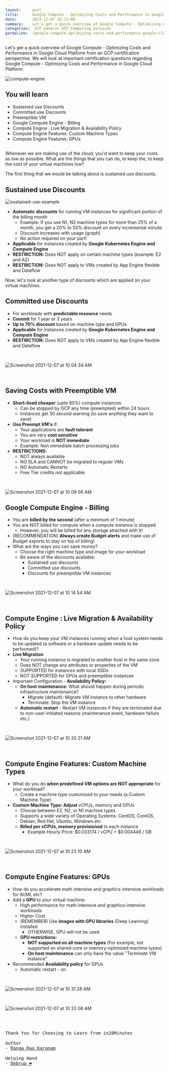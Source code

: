 ```yaml
---
layout:     post
title:      Google Compute - Optimizing Costs and Performance in Google Cloud Platform - GCP Certification Cheat Sheet
date:       2021-12-07 10:13:00
summary:    Let's get a quick overview of Google Compute - Optimizing Costs and Performance in Google Cloud Platform from an GCP certification perspective. We will look at important certification questions regarding Google Compute - Optimizing Costs and Performance in Google Cloud Platform.
categories:  GCP_General GCP_Computing_Services
permalink:  /google-compute-optimizing-costs-and-performance-google-cloud-platform
---
```

Let's get a quick overview of Google Compute - Optimizing Costs and Performance in Google Cloud Platform from an GCP certification perspective. We will look at important certification questions regarding Google Compute - Optimizing Costs and Performance in Google Cloud Platform.


![compute-engine](https://user-images.githubusercontent.com/57451228/144966798-ba7976a2-8a3d-4bc9-ae7b-b28925d8983e.png)


## You will learn

- Sustained use Discounts
- Committed use Discounts
- Preemptible VM
- Google Compute Engine - Billing
- Compute Engine : Live Migration & Availability Policy
- Compute Engine Features: Custom Machine Types
- Compute Engine Features: GPUs

##

Whenever we are making use of the cloud, you'd want to keep your costs as low as possible.
What are the things that you can do, to keep the, to keep the cost of your virtual machines low?

The first thing that we would be talking about is sustained use discounts. 

## Sustained use Discounts

![sustained-use-example](https://user-images.githubusercontent.com/57451228/144966514-ffac5688-c824-4401-8eb2-9dfad0052b7b.png)

- **Automatic discounts** for running VM instances for significant portion of the billing month
  - Example: If you use N1, N2 machine types for more than 25% of a month, you get a 20% to 50% discount on every incremental minute.
  - Discount increases with usage (graph)
  - No action required on your part!
- **Applicable** for instances created by **Google Kubernetes Engine and Compute Engine**
- **RESTRICTION:** Does NOT apply on certain machine types (example: E2 and A2)
- **RESTRICTION:** Does NOT apply to VMs created by App Engine flexible and Dataflow

Now, let's look at another type of discounts which are applied on your virtual machines.

## Committed use Discounts

- For workloads with **predictable resource** needs
- **Commit** for 1 year or 3 years
- **Up to 70% discount** based on machine type and GPUs
- **Applicable** for instances created by **Google Kubernetes Engine and Compute Engine**
- **RESTRICTION:** Does NOT apply to VMs created by App Engine flexible and Dataflow
<BR/>

![Screenshot 2021-12-07 at 10 04 34 AM](https://user-images.githubusercontent.com/57451228/144966979-264c071f-bfff-4a24-b5da-94cf734d3834.png)

<BR/>

## Saving Costs with Preemptible VM

- **Short-lived cheaper** (upto 80%) compute instances
  - Can be stopped by GCP any time (preempted) within 24 hours
  - Instances get 30 second warning (to save anything they want to save)
- **Use Preempt VM's** if:
  - Your applications are **fault tolerant**
  - You are very **cost sensitive**
  - Your workload is **NOT immediate**
  - Example: Non immediate batch processing jobs
- **RESTRICTIONS:**
  - NOT always available
  - NO SLA and CANNOT be migrated to regular VMs
  - NO Automatic Restarts
  - Free Tier credits not applicable

<BR/>

![Screenshot 2021-12-07 at 10 09 06 AM](https://user-images.githubusercontent.com/57451228/144967382-a96ee4cf-8a8a-458c-a852-9c87eaf0964e.png)

## Google Compute Engine - Billing

- You are **billed by the second** (after a minimum of 1 minute)
- You are NOT billed for compute when a compute instance is stopped
  - However, you will be billed for any storage attached with it!
- (RECOMMENDATION) **Always create Budget alerts** and make use of Budget exports to stay on top of billing!
- What are the ways you can save money?
  - Choose the right machine type and image for your workload
  - Be aware of the discounts available:
     - Sustained use discounts
     - Committed use discounts
     - Discounts for preemptible VM instances

<BR/>

![Screenshot 2021-12-07 at 10 14 54 AM](https://user-images.githubusercontent.com/57451228/144967903-ad1e79d0-b847-4238-99fd-969d36b0ab76.png)

<BR/>

## Compute Engine : Live Migration & Availability Policy

- How do you keep your VM instances running when a host system needs to be updated (a software or a hardware update needs to be performed)?
- **Live Migration**
  - Your running instance is migrated to another host in the same zone
  - Does NOT change any attributes or properties of the VM
  - SUPPORTED for instances with local SSDs
  - NOT SUPPORTED for GPUs and preemptible instances
- Important Configuration - **Availability Policy:**
  - **On host maintenance:** What should happen during periodic infrastructure maintenance?
     - Migrate (default): Migrate VM instance to other hardware
     - Terminate: Stop the VM instance
  - **Automatic restart** - Restart VM instances if they are terminated due to non-user-initiated reasons (maintenance event, hardware failure etc.)
<BR/>

![Screenshot 2021-12-07 at 10 20 21 AM](https://user-images.githubusercontent.com/57451228/144968438-7d57cdb6-5184-4054-9d1b-ea06cfa1981b.png)

<BR/>

## Compute Engine Features: Custom Machine Types

- What do you do **when predefined VM options are NOT appropriate** for your workload?
  - Create a machine type customized to your needs (a Custom Machine Type)
- **Custom Machine Type: Adjust** vCPUs, memory and GPUs
  - Choose between E2, N2, or N1 machine types
  - Supports a wide variety of Operating Systems: CentOS, CoreOS, Debian, Red Hat, Ubuntu, Windows etc
  - **Billed per vCPUs, memory provisioned** to each instance
     - Example Hourly Price: $0.033174 / vCPU + $0.004446 / GB

<BR/>

![Screenshot 2021-12-07 at 10 23 10 AM](https://user-images.githubusercontent.com/57451228/144968717-e7dd4f50-5f06-4b06-a2e8-e0536be58542.png)

<BR/>

## Compute Engine Features: GPUs

- How do you accelerate math intensive and graphics-intensive workloads for AI/ML etc?
- Add a **GPU** to your virtual machine:
  - High performance for math intensive and graphics-intensive workloads
  - Higher Cost
  - (REMEMBER) Use **images with GPU libraries** (Deep Learning) installed
     - OTHERWISE, GPU will not be used
  - **GPU restrictions:**
     - **NOT supported on all machine types** (For example, not supported on shared-core or memory-optimized machine types)
     - **On host maintenance** can only have the value "Terminate VM instance"
- Recommended **Availability policy** for GPUs
  - Automatic restart - on

<BR/>

![Screenshot 2021-12-07 at 10 31 28 AM](https://user-images.githubusercontent.com/57451228/144969677-8148e352-df88-44a2-b181-308ffd76787c.png)


<BR/>

![Screenshot 2021-12-07 at 10 33 06 AM](https://user-images.githubusercontent.com/57451228/144969614-419ad32b-e23a-4988-8b50-2c58e394c8ce.png)



<BR/>
<BR/>

<pre>
Thank You for Choosing to Learn from in28Minutes

Author
- <a href="https://www.linkedin.com/in/rangakaranam/">Ranga Rao Karanam</a>

Helping Hand
- <a href="https://www.linkedin.com/in/debrup-365/">Debrup ❤️</a>
</pre>
